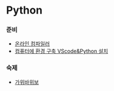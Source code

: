 # Python

### 준비
- [온라인 컴파일러](https://replit.com/languages/python3)
- [컴퓨터에 환경 구축 VScode&Python 설치](https://blog.naver.com/whale_coding/222689650435)

### 숙제
- [가위바위보](python/숙제_가위바위보.md)
